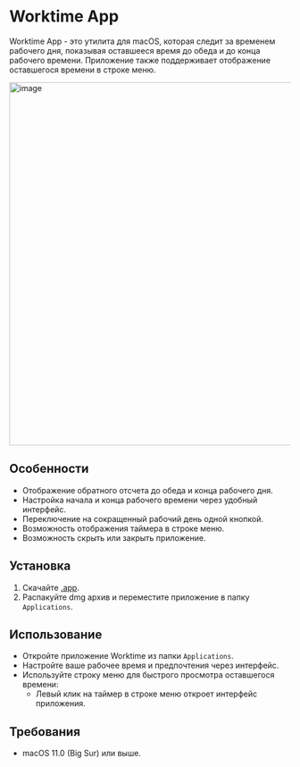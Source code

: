 # Worktime App

Worktime App - это утилита для macOS, которая следит за временем рабочего дня, показывая оставшееся время до обеда и до конца рабочего времени. Приложение также поддерживает отображение оставшегося времени в строке меню.

<img src="https://github.com/user-attachments/assets/2e52fa48-698b-4952-bbea-b188e62076d5" alt="image" width="650">


## Особенности

- Отображение обратного отсчета до обеда и конца рабочего дня.
- Настройка начала и конца рабочего времени через удобный интерфейс.
- Переключение на сокращенный рабочий день одной кнопкой.
- Возможность отображения таймера в строке меню.
- Возможность скрыть или закрыть приложение.

## Установка

1. Скачайте [.app](https://github.com/AniCatPro/worktime/releases/download/main/worktime.dmg).
2. Распакуйте dmg архив и переместите приложение в папку `Applications`.

## Использование

- Откройте приложение Worktime из папки `Applications`.
- Настройте ваше рабочее время и предпочтения через интерфейс.
- Используйте строку меню для быстрого просмотра оставшегося времени:
  - Левый клик на таймер в строке меню откроет интерфейс приложения.
  
## Требования

- macOS 11.0 (Big Sur) или выше.
